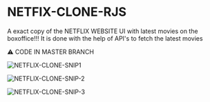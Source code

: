 # NETFIX-CLONE-RJS
A exact copy of the NETFLIX WEBSITE UI with latest movies on the boxoffice!!!
It is done with the help of API's to fetch the latest movies

⚠️ CODE IN MASTER BRANCH

![NETFLIX-CLONE-SNIP1](https://user-images.githubusercontent.com/115702070/200840325-8b02f64d-0ff2-4221-8e0c-45cc1c20a0c7.PNG)

![NETFLIX-CLONE-SNIP-2](https://user-images.githubusercontent.com/115702070/200840343-0c748dd6-ca67-4904-a3d7-966c99a05827.PNG)

![NETFLIX-CLONE-SNIP-3](https://user-images.githubusercontent.com/115702070/200840354-3ac545ca-225d-4696-a3ed-f2b1c2c8714c.PNG)
